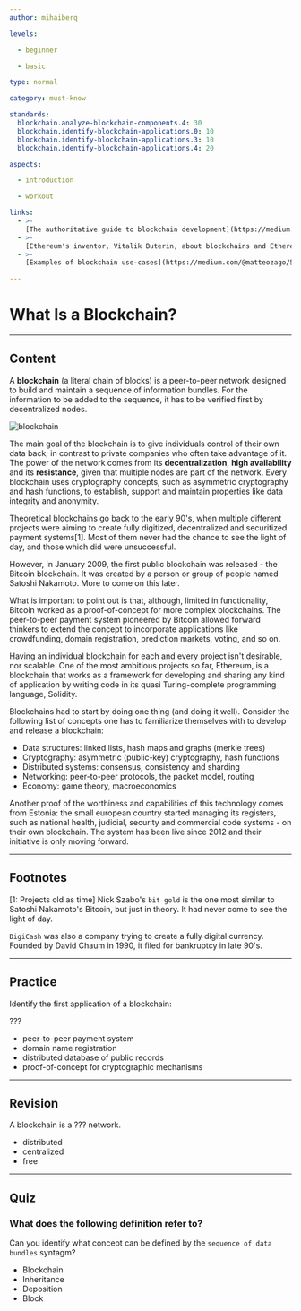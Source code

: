 ```yaml
---
author: mihaiberq

levels:

  - beginner

  - basic

type: normal

category: must-know

standards:
  blockchain.analyze-blockchain-components.4: 30
  blockchain.identify-blockchain-applications.0: 10
  blockchain.identify-blockchain-applications.3: 10
  blockchain.identify-blockchain-applications.4: 20

aspects:

  - introduction

  - workout

links:
  - >-
    [The authoritative guide to blockchain development](https://medium.freecodecamp.org/the-authoritative-guide-to-blockchain-development-855ab65b58bc)
  - >-
    [Ethereum's inventor, Vitalik Buterin, about blockchains and Ethereum](https://www.youtube.com/watch?v=WSN5BaCzsbo)
  - >-
    [Examples of blockchain use-cases](https://medium.com/@matteozago/50-examples-of-how-blockchains-are-taking-over-the-world-4276bf488a4b)

---
```

# What Is a Blockchain?

---
## Content

A **blockchain** (a literal chain of blocks) is a peer-to-peer network designed to build and maintain a sequence of information bundles. For the information to be added to the sequence, it has to be verified first by decentralized nodes.

![blockchain](%3Csvg%20width%3D%22100%25%22%20height%3D%22auto%22%20viewBox%3D%220%200%20320%20221%22%20xmlns%3D%22http%3A%2F%2Fwww.w3.org%2F2000%2Fsvg%22%3E%3Ctitle%3EGroup%207%3C%2Ftitle%3E%3Cg%20fill%3D%22none%22%20fill-rule%3D%22evenodd%22%3E%3Crect%20fill%3D%22%23FFF%22%20fill-rule%3D%22nonzero%22%20width%3D%22320%22%20height%3D%22221%22%20rx%3D%229%22%2F%3E%3Cg%20fill%3D%22%23414143%22%3E%3Cpath%20d%3D%22M69%2031l17%209.59V59l-17-9.59zM87.06%2020L104%2029.527%2087.06%2039%2070%2029.527zM88%2059l17-9.59V31l-17%209.59z%22%2F%3E%3C%2Fg%3E%3Cpath%20d%3D%22M112.5%2040.25h22M160%2083.5V65M160%20154v-18.5%22%20stroke%3D%22%23414143%22%20stroke-width%3D%223%22%20stroke-linecap%3D%22square%22%2F%3E%3Cg%20fill%3D%22%23414143%22%3E%3Cpath%20d%3D%22M142%20101l17%209.59V129l-17-9.59zM160.06%2090L177%2099.527%20160.06%20109%20143%2099.527zM161%20129l17-9.59V101l-17%209.59z%22%2F%3E%3C%2Fg%3E%3Cg%20fill%3D%22%23414143%22%3E%3Cpath%20d%3D%22M142%20170l17%209.59V198l-17-9.59zM160.06%20159l16.94%209.527L160.06%20178%20143%20168.527zM161%20198l17-9.59V170l-17%209.59z%22%2F%3E%3C%2Fg%3E%3Cpath%20d%3D%22M186.5%20110.25h22%22%20stroke%3D%22%23414143%22%20stroke-width%3D%223%22%20stroke-linecap%3D%22square%22%2F%3E%3Cg%20fill%3D%22%23414143%22%3E%3Cpath%20d%3D%22M215%20101l17%209.59V129l-17-9.59zM233.06%2090L250%2099.527%20233.06%20109%20216%2099.527zM234%20129l17-9.59V101l-17%209.59z%22%2F%3E%3C%2Fg%3E%3Cg%20fill%3D%22%23414143%22%3E%3Cpath%20d%3D%22M142%2031l17%209.59V59l-17-9.59zM160.06%2020L177%2029.527%20160.06%2039%20143%2029.527zM161%2059l17-9.59V31l-17%209.59z%22%2F%3E%3C%2Fg%3E%3C%2Fg%3E%3C%2Fsvg%3E)

The main goal of the blockchain is to give individuals control of their own data back; in contrast to private companies who often take advantage of it. The power of the network comes from its **decentralization**, **high availability** and its **resistance**, given that multiple nodes are part of the network. Every blockchain uses cryptography concepts, such as asymmetric cryptography and hash functions, to establish, support and maintain properties like data integrity and anonymity.
             	
Theoretical blockchains go back to the early 90's, when multiple different projects were aiming to create fully digitized, decentralized and securitized payment systems[1]. Most of them never had the chance to see the light of day, and those which did were unsuccessful.
             	
However, in January 2009, the first public blockchain was released - the Bitcoin blockchain. It was created by a person or group of people named Satoshi Nakamoto. More to come on this later.
             	
What is important to point out is that, although, limited in functionality, Bitcoin worked as a proof-of-concept for more complex blockchains. The peer-to-peer payment system pioneered by Bitcoin allowed forward thinkers to extend the concept to incorporate applications like crowdfunding, domain registration, prediction markets, voting, and so on.
             	
Having an individual blockchain for each and every project isn't desirable, nor scalable. One of the most ambitious projects so far, Ethereum, is a blockchain that works as a framework for developing and sharing any kind of application by writing code in its quasi Turing-complete programming language, Solidity.
             	
Blockchains had to start by doing one thing (and doing it well). Consider the following list of concepts one has to familiarize themselves with to develop and release a blockchain:          	
- Data structures: linked lists, hash maps and graphs (merkle trees)
- Cryptography: asymmetric (public-key) cryptography, hash functions
- Distributed systems:  consensus, consistency and sharding
- Networking: peer-to-peer protocols, the packet model, routing
- Economy: game theory, macroeconomics
             	
Another proof of the worthiness and capabilities of this technology comes from Estonia: the small european country started managing its registers, such as national health, judicial, security and commercial code systems - on their own blockchain. The system has been live since 2012 and their initiative is only moving forward.


---
## Footnotes

[1: Projects old as time]
Nick Szabo's `bit gold` is the one most similar to Satoshi Nakamoto's Bitcoin, but just in theory. It had never come to see the light of day.

`DigiCash` was also a company trying to create a fully digital currency. Founded by David Chaum in 1990, it filed for bankruptcy in late 90's.

---
## Practice

Identify the first application of a blockchain:
             	
???
             	
* peer-to-peer payment system
* domain name registration
* distributed database of public records
* proof-of-concept for cryptographic mechanisms

---
## Revision

A blockchain is a ??? network.
             	
* distributed
* centralized
* free

---
## Quiz

### What does the following definition refer to?

Can you identify what concept can be defined by the `sequence of data bundles` syntagm?

- Blockchain
- Inheritance
- Deposition
- Block

